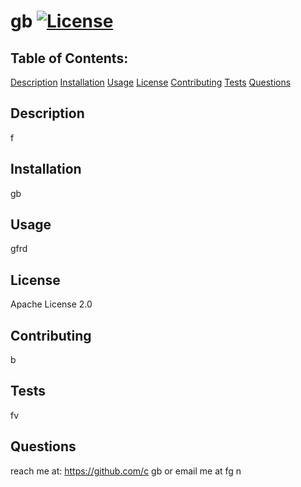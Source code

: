 #  gb                      [![License](https://img.shields.io/badge/License-Apache%202.0-blue.svg)](https://opensource.org/licenses/Apache-2.0)
## Table of Contents:
[Description](#description)
[Installation](#installation)
[Usage](#usage)
[License](#license)
[Contributing](#contributing)
[Tests](#tests)
[Questions](#questions)


<a name="description"> </a>

## Description

f   
<a name="installation"> </a>

## Installation

gb
<a name="usage"> </a>

## Usage

gfrd
<a name="license"> </a>

## License

Apache License 2.0 

<a name="contributing"> </a>

## Contributing

b 
<a name="tests"> </a>

## Tests

fv
<a name="questions"> </a>

## Questions

reach me at: https://github.com/c gb or email me at fg n